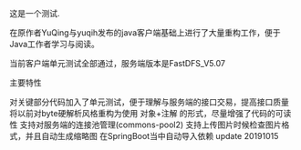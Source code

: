 这是一个测试.

在原作者YuQing与yuqih发布的java客户端基础上进行了大量重构工作，便于Java工作者学习与阅读。

当前客户端单元测试全部通过，服务端版本是FastDFS_V5.07

主要特性

对关键部分代码加入了单元测试，便于理解与服务端的接口交易，提高接口质量
将以前对byte硬解析风格重构为使用 对象+注解 的形式，尽量增强了代码的可读性
支持对服务端的连接池管理(commons-pool2)
支持上传图片时候检查图片格式，并且自动生成缩略图
在SpringBoot当中自动导入依赖
update 20191015
